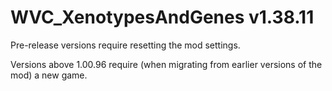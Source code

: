 # WVC_XenotypesAndGenes v1.38.11
 
Pre-release versions require resetting the mod settings.

Versions above 1.00.96 require (when migrating from earlier versions of the mod) a new game.